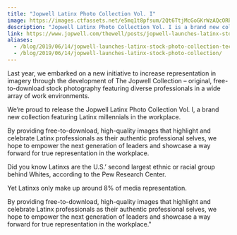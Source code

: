 ```yaml
---
title: "Jopwell Latinx Photo Collection Vol. I"
image: https://images.ctfassets.net/e5mq1t8pfsum/2Qt6TtjMcGoGKrWzAQcORP/0018e28e284417f808e6801d428f73ff/Jopwell_Latinx_Shoot_April_2019_Yarminiah_Rosa1.jpg?w=720&fm=jpg&fl=progressive
description: "Jopwell Latinx Photo Collection Vol. I is a brand new collection featuring Latinx millennials in the workplace."
link: https://www.jopwell.com/thewell/posts/jopwell-launches-latinx-stock-photo-collection
aliases:
  - /blog/2019/06/14/jopwell-launches-latinx-stock-photo-collection-techqueria-cofounder-featured/
  - /blog/2019/06/14/jopwell-launches-latinx-stock-photo-collection/
---
```


Last year, we embarked on a new initiative to increase representation in imagery through the development of The Jopwell Collection – original, free-to-download stock photography featuring diverse professionals in a wide array of work environments.

We’re proud to release the Jopwell Latinx Photo Collection Vol. I, a brand new collection featuring Latinx millennials in the workplace.

By providing free-to-download, high-quality images that highlight and celebrate Latinx professionals as their authentic professional selves, we hope to empower the next generation of leaders and showcase a way forward for true representation in the workplace.

Did you know Latinxs are the U.S.’ second largest ethnic or racial group behind Whites, according to the Pew Research Center.

Yet Latinxs only make up around 8% of media representation.

By providing free-to-download, high-quality images that highlight and celebrate Latinx professionals as their authentic professional selves, we hope to empower the next generation of leaders and showcase a way forward for true representation in the workplace."
